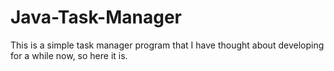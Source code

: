 # Java-Task-Manager
This is a simple task manager program that I have thought about developing for a while now, so here it is. 
